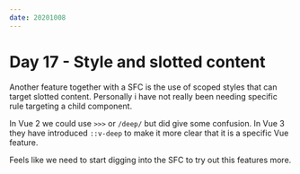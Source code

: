 ```yaml
---
date: 20201008
---
```


# Day 17 - Style and slotted content

Another feature together with a SFC is the use of scoped styles that can target slotted content.
Personally i have not really been needing specific rule targeting a child component.

In Vue 2 we could use `>>>` or `/deep/` but did give some confusion. In Vue 3 they have introduced `::v-deep` to make it more clear that it is a specific Vue feature.

Feels like we need to start digging into the SFC to try out this features more.
